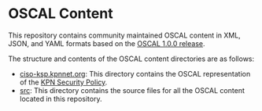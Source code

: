# OSCAL Content
This repository contains community maintained OSCAL content in XML, JSON, and YAML formats based on the [OSCAL 1.0.0 release](https://github.com/usnistgov/OSCAL/releases/tag/v1.0.0).

The structure and contents of the OSCAL content directories are as follows:


- [ciso-ksp.kpnnet.org](ciso-ksp.kpnnet.org): This directory contains the OSCAL representation of the [KPN Security Policy](https://ciso-ksp.kpnnet.org/).
- [src](src): This directory contains the source files for all the OSCAL content located in this repository.


